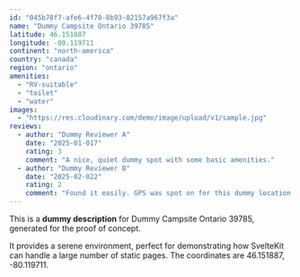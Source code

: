 ```yaml
---
id: "045b78f7-afe6-4f78-8b93-02157a967f3a"
name: "Dummy Campsite Ontario 39785"
latitude: 46.151887
longitude: -80.119711
continent: "north-america"
country: "canada"
region: "ontario"
amenities:
  - "RV-suitable"
  - "toilet"
  - "water"
images:
  - "https://res.cloudinary.com/demo/image/upload/v1/sample.jpg"
reviews:
  - author: "Dummy Reviewer A"
    date: "2025-01-017"
    rating: 3
    comment: "A nice, quiet dummy spot with some basic amenities."
  - author: "Dummy Reviewer B"
    date: "2025-02-022"
    rating: 2
    comment: "Found it easily. GPS was spot on for this dummy location."
---
```


This is a **dummy description** for Dummy Campsite Ontario 39785, generated for the proof of concept.

It provides a serene environment, perfect for demonstrating how SvelteKit can handle a large number of static pages. The coordinates are 46.151887, -80.119711.
